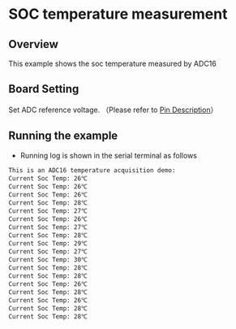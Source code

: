 # SOC temperature measurement

## Overview

This example shows the soc temperature measured by ADC16

## Board Setting

Set ADC reference voltage. （Please refer to  [Pin Description](lab_board_resource)）

## Running the example

- Running log is shown in the serial terminal as follows

```console
This is an ADC16 temperature acquisition demo:
Current Soc Temp: 26℃
Current Soc Temp: 26℃
Current Soc Temp: 26℃
Current Soc Temp: 28℃
Current Soc Temp: 27℃
Current Soc Temp: 26℃
Current Soc Temp: 27℃
Current Soc Temp: 28℃
Current Soc Temp: 29℃
Current Soc Temp: 27℃
Current Soc Temp: 30℃
Current Soc Temp: 28℃
Current Soc Temp: 28℃
Current Soc Temp: 26℃
Current Soc Temp: 28℃
Current Soc Temp: 26℃
Current Soc Temp: 28℃
Current Soc Temp: 28℃
```
